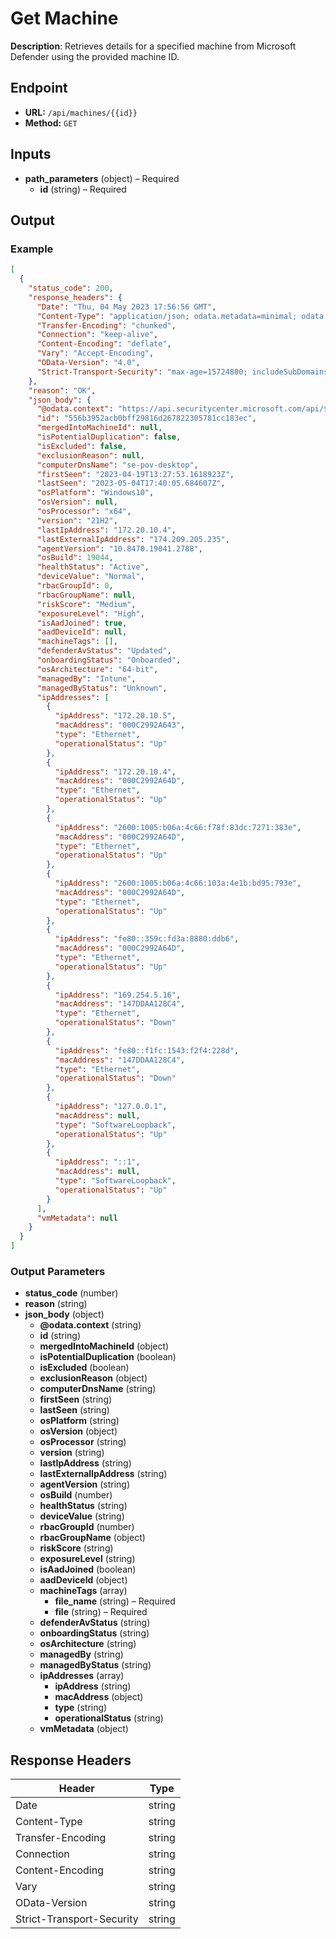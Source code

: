 # Get Machine

**Description**: Retrieves details for a specified machine from Microsoft Defender using the provided machine ID.

## Endpoint

- **URL:** `/api/machines/{{id}}`
- **Method:** `GET`
## Inputs

- **path_parameters** (object) – Required
  - **id** (string) – Required
## Output

### Example

```json
[
  {
    "status_code": 200,
    "response_headers": {
      "Date": "Thu, 04 May 2023 17:56:56 GMT",
      "Content-Type": "application/json; odata.metadata=minimal; odata.streaming=true; charset=utf-8",
      "Transfer-Encoding": "chunked",
      "Connection": "keep-alive",
      "Content-Encoding": "deflate",
      "Vary": "Accept-Encoding",
      "OData-Version": "4.0",
      "Strict-Transport-Security": "max-age=15724800; includeSubDomains"
    },
    "reason": "OK",
    "json_body": {
      "@odata.context": "https://api.securitycenter.microsoft.com/api/$metadata#Machines/$entity",
      "id": "556b3952acb0bff29816d267822305781cc183ec",
      "mergedIntoMachineId": null,
      "isPotentialDuplication": false,
      "isExcluded": false,
      "exclusionReason": null,
      "computerDnsName": "se-pov-desktop",
      "firstSeen": "2023-04-19T13:27:53.1618923Z",
      "lastSeen": "2023-05-04T17:40:05.684607Z",
      "osPlatform": "Windows10",
      "osVersion": null,
      "osProcessor": "x64",
      "version": "21H2",
      "lastIpAddress": "172.20.10.4",
      "lastExternalIpAddress": "174.209.205.235",
      "agentVersion": "10.8470.19041.2788",
      "osBuild": 19044,
      "healthStatus": "Active",
      "deviceValue": "Normal",
      "rbacGroupId": 0,
      "rbacGroupName": null,
      "riskScore": "Medium",
      "exposureLevel": "High",
      "isAadJoined": true,
      "aadDeviceId": null,
      "machineTags": [],
      "defenderAvStatus": "Updated",
      "onboardingStatus": "Onboarded",
      "osArchitecture": "64-bit",
      "managedBy": "Intune",
      "managedByStatus": "Unknown",
      "ipAddresses": [
        {
          "ipAddress": "172.20.10.5",
          "macAddress": "000C2992A643",
          "type": "Ethernet",
          "operationalStatus": "Up"
        },
        {
          "ipAddress": "172.20.10.4",
          "macAddress": "000C2992A64D",
          "type": "Ethernet",
          "operationalStatus": "Up"
        },
        {
          "ipAddress": "2600:1005:b06a:4c66:f78f:83dc:7271:383e",
          "macAddress": "000C2992A64D",
          "type": "Ethernet",
          "operationalStatus": "Up"
        },
        {
          "ipAddress": "2600:1005:b06a:4c66:103a:4e1b:bd95:793e",
          "macAddress": "000C2992A64D",
          "type": "Ethernet",
          "operationalStatus": "Up"
        },
        {
          "ipAddress": "fe80::359c:fd3a:8880:ddb6",
          "macAddress": "000C2992A64D",
          "type": "Ethernet",
          "operationalStatus": "Up"
        },
        {
          "ipAddress": "169.254.5.16",
          "macAddress": "147DDAA128C4",
          "type": "Ethernet",
          "operationalStatus": "Down"
        },
        {
          "ipAddress": "fe80::f1fc:1543:f2f4:228d",
          "macAddress": "147DDAA128C4",
          "type": "Ethernet",
          "operationalStatus": "Down"
        },
        {
          "ipAddress": "127.0.0.1",
          "macAddress": null,
          "type": "SoftwareLoopback",
          "operationalStatus": "Up"
        },
        {
          "ipAddress": "::1",
          "macAddress": null,
          "type": "SoftwareLoopback",
          "operationalStatus": "Up"
        }
      ],
      "vmMetadata": null
    }
  }
]
```
### Output Parameters

- **status_code** (number)
- **reason** (string)
- **json_body** (object)
  - **@odata.context** (string)
  - **id** (string)
  - **mergedIntoMachineId** (object)
  - **isPotentialDuplication** (boolean)
  - **isExcluded** (boolean)
  - **exclusionReason** (object)
  - **computerDnsName** (string)
  - **firstSeen** (string)
  - **lastSeen** (string)
  - **osPlatform** (string)
  - **osVersion** (object)
  - **osProcessor** (string)
  - **version** (string)
  - **lastIpAddress** (string)
  - **lastExternalIpAddress** (string)
  - **agentVersion** (string)
  - **osBuild** (number)
  - **healthStatus** (string)
  - **deviceValue** (string)
  - **rbacGroupId** (number)
  - **rbacGroupName** (object)
  - **riskScore** (string)
  - **exposureLevel** (string)
  - **isAadJoined** (boolean)
  - **aadDeviceId** (object)
  - **machineTags** (array)
    - **file_name** (string) – Required
    - **file** (string) – Required
  - **defenderAvStatus** (string)
  - **onboardingStatus** (string)
  - **osArchitecture** (string)
  - **managedBy** (string)
  - **managedByStatus** (string)
  - **ipAddresses** (array)
    - **ipAddress** (string)
    - **macAddress** (object)
    - **type** (string)
    - **operationalStatus** (string)
  - **vmMetadata** (object)
## Response Headers

| Header | Type |
|--------|------|
| Date | string |
| Content-Type | string |
| Transfer-Encoding | string |
| Connection | string |
| Content-Encoding | string |
| Vary | string |
| OData-Version | string |
| Strict-Transport-Security | string |
